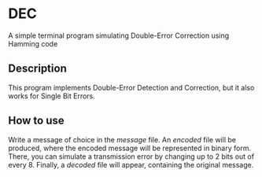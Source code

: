 # DEC
A simple terminal program simulating Double-Error Correction using Hamming code

## Description
This program implements Double-Error Detection and Correction, but it also works for Single Bit Errors.

## How to use

Write a message of choice in the *message* file. An *encoded* file will be produced, where the encoded message will be represented in binary form. There, you can simulate a transmission error by changing up to 2 bits out of every 8. Finally, a *decoded* file will appear, containing the original message.